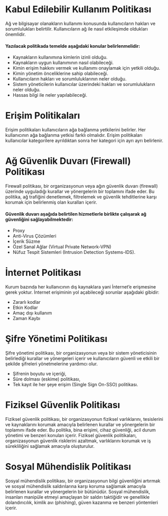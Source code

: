 # Kabul Edilebilir Kullanım Politikası

Ağ ve bilgisayar olanakların kullanımı konusunda kullanıcıların hakları ve sorumlulukları belirtilir. Kullanıcıların ağ ile nasıl etkileşimde oldukları önemlidir.

#### Yazılacak politikada temelde aşağıdaki konular belirlenmelidir:

- Kaynakların kullanımına kimlerin izinli olduğu.
- Kaynakların uygun kullanımının nasıl olabileceği.
- Kimin erişim hakkını vermek ve kullanımı onaylamak için yetkili olduğu.
- Kimin yönetim önceliklerine sahip olabileceği.
- Kullanıcıların hakları ve sorumluluklarının neler olduğu.
- Sistem yöneticilerin kullanıcılar üzerindeki hakları ve sorumlulukların neler olduğu.
- Hassas bilgi ile neler yapılabileceği.

# Erişim Politikaları

Erişim politikaları kullanıcıların ağa bağlanma yetkilerini belirler. Her kullanıcının ağa bağlanma yetkisi farklı olmalıdır. Erişim politikaları kullanıcılar kategorilere ayrıldıktan sonra her kategori için ayrı ayrı belirlenir.

# Ağ Güvenlik Duvarı (Firewall) Politikası

Firewall politikası, bir organizasyonun veya ağın güvenlik duvarı (firewall) üzerinde uyguladığı kurallar ve yönergelerin bir toplamını ifade eder. Bu politika, ağ trafiğini denetlemek, filtrelemek ve güvenlik tehditlerine karşı korumak için belirlenmiş olan kuralları içerir.

#### Güvenlik duvarı aşağıda belirtilen hizmetlerle birlikte çalışarak ağ güvenliğini sağlayabilmektedir:

- Proxy
- Anti-Virus Çözümleri
- İçerik Süzme
- Özel Sanal Ağlar (Virtual Private Network-VPN)
- Nüfuz Tespit Sistemleri (Intrusion Detection Systems-IDS).

# İnternet Politikası

Kurum bazında her kullanıcının dış kaynaklara yani İnternet’e erişmesine gerek yoktur. İnternet erişiminin yol açabileceği sorunlar aşağıdaki gibidir:

- Zararlı kodlar
- Etkin Kodlar
- Amaç dışı kullanım
- Zaman Kaybı

# Şifre Yönetimi Politikası

Şifre yönetimi politikası, bir organizasyonun veya bir sistem yöneticisinin belirlediği kurallar ve yönergeleri içerir ve kullanıcıların güvenli ve etkili bir şekilde şifreleri yönetmelerine yardımcı olur.

- Şifrenin boyutu ve içeriği,
- Süre dolması (eskime) politikası,
- Tek kayıt ile her şeye erişim (Single Sign On-SSO) politikası.

# Fiziksel Güvenlik Politikası

Fiziksel güvenlik politikası, bir organizasyonun fiziksel varlıklarını, tesislerini ve kaynaklarını korumak amacıyla belirlenen kurallar ve yönergelerin bir toplamını ifade eder. Bu politika, bina erişimi, cihaz güvenliği, acil durum yönetimi ve benzeri konuları içerir. Fiziksel güvenlik politikaları, organizasyonun güvenlik risklerini azaltmak, varlıklarını korumak ve iş sürekliliğini sağlamak amacıyla oluşturulur.

# Sosyal Mühendislik Politikası

Sosyal mühendislik politikası, bir organizasyonun bilgi güvenliğini artırmak ve sosyal mühendislik saldırılarına karşı koruma sağlamak amacıyla belirlenen kurallar ve yönergelerin bir bütünüdür. Sosyal mühendislik, insanları manipüle etmeyi amaçlayan bir saldırı taktiğidir ve genellikle dolandırıcılık, kimlik avı (phishing), güven kazanma ve benzeri yöntemleri içerir.
